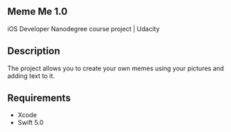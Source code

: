 ## Meme Me 1.0

iOS Developer Nanodegree course project | Udacity



## Description

The project allows you to create your own memes using your pictures and adding text to it.



## Requirements

- Xcode 
- Swift 5.0